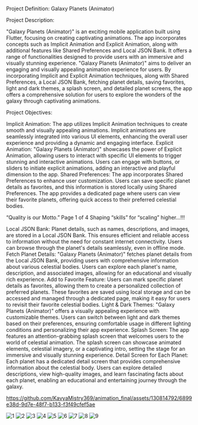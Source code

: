 Project Definition: Galaxy Planets (Animator)

Project Description:

"Galaxy Planets (Animator)" is an exciting mobile application built using Flutter, focusing on
creating captivating animations. The app incorporates concepts such as Implicit Animation and
Explicit Animation, along with additional features like Shared Preferences and Local JSON
Bank. It offers a range of functionalities designed to provide users with an immersive and
visually stunning experience.
"Galaxy Planets (Animator)" aims to deliver an engaging and visually appealing animation
experience for users. By incorporating Implicit and Explicit Animation techniques, along with
Shared Preferences, a Local JSON Bank, fetching planet details, saving favorites, light and dark
themes, a splash screen, and detailed planet screens, the app offers a comprehensive solution for
users to explore the wonders of the galaxy through captivating animations.

Project Objectives:

Implicit Animation: The app utilizes Implicit Animation techniques to create smooth and
visually appealing animations. Implicit animations are seamlessly integrated into various UI
elements, enhancing the overall user experience and providing a dynamic and engaging interface.
Explicit Animation: "Galaxy Planets (Animator)" showcases the power of Explicit Animation,
allowing users to interact with specific UI elements to trigger stunning and interactive
animations. Users can engage with buttons, or sliders to initiate explicit animations, adding an
interactive and playful dimension to the app.
Shared Preferences: The app incorporates Shared Preferences to enhance user customization.
Users can save specific planet details as favorites, and this information is stored locally using
Shared Preferences. The app provides a dedicated page where users can view their favorite
planets, offering quick access to their preferred celestial bodies.

“Quality is our Motto.” Page 1 of 4 Shaping “skills” for “scaling” higher...!!!

Local JSON Bank: Planet details, such as names, descriptions, and images, are stored in a Local
JSON Bank. This ensures efficient and reliable access to information without the need for
constant internet connectivity. Users can browse through the planet's details seamlessly, even in
offline mode.
Fetch Planet Details: "Galaxy Planets (Animator)" fetches planet details from the Local JSON
Bank, providing users with comprehensive information about various celestial bodies. Users can
explore each planet's name, description, and associated images, allowing for an educational and
visually rich experience.
Add to Favorite Feature: Users can mark specific planet details as favorites, allowing them to
create a personalized collection of preferred planets. These favorites are saved using local
storage and can be accessed and managed through a dedicated page, making it easy for users to
revisit their favorite celestial bodies.
Light & Dark Themes: "Galaxy Planets (Animator)" offers a visually appealing experience
with customizable themes. Users can switch between light and dark themes based on their
preferences, ensuring comfortable usage in different lighting conditions and personalizing their
app experience.
Splash Screen: The app features an attention-grabbing splash screen that welcomes users to the
world of celestial animation. The splash screen can showcase animated elements, celestial
imagery, or a captivating intro, setting the stage for an immersive and visually stunning
experience.
Detail Screen for Each Planet: Each planet has a dedicated detail screen that provides
comprehensive information about the celestial body. Users can explore detailed descriptions,
view high-quality images, and learn fascinating facts about each planet, enabling an educational
and entertaining journey through the galaxy.




https://github.com/KavyaMistry369/animation_final/assets/130814792/6899e38d-9d7e-48f7-b133-f3f49cfef5ae



![1](https://github.com/KavyaMistry369/animation_final/assets/130814792/231cea7e-6401-41bb-a5ca-6376d9a9cb56)
![2](https://github.com/KavyaMistry369/animation_final/assets/130814792/ab16ddd4-c60f-43d3-8b38-8859d55912a9)
![3](https://github.com/KavyaMistry369/animation_final/assets/130814792/9ed12ad5-d463-41a6-a090-2bec402ccf76)
![4](https://github.com/KavyaMistry369/animation_final/assets/130814792/bf8623e8-da20-4f83-9b8f-d0fd27d7985a)
![5](https://github.com/KavyaMistry369/animation_final/assets/130814792/e3164cdb-cc81-409b-80c2-87d941cb158d)
![6](https://github.com/KavyaMistry369/animation_final/assets/130814792/a2d9180f-05ef-4dcc-bf71-8bef8983d3f7)
![7](https://github.com/KavyaMistry369/animation_final/assets/130814792/0141afaf-637a-4d7c-b99c-7fb3bde64951)
![8](https://github.com/KavyaMistry369/animation_final/assets/130814792/d74b2102-f45b-4bd2-b4a3-47f35d3a3a9a)
![9](https://github.com/KavyaMistry369/animation_final/assets/130814792/492937cf-aee0-4283-93af-ce7113ed574c)




